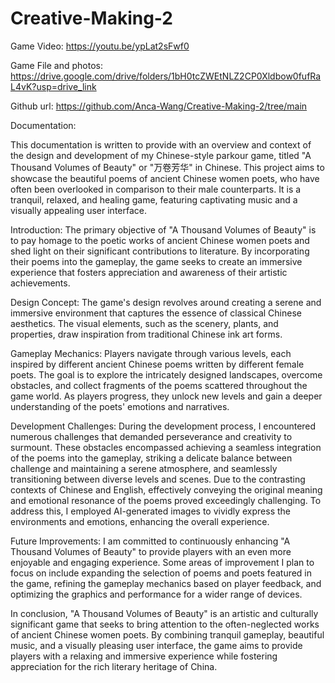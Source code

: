 # Creative-Making-2

Game Video: 
https://youtu.be/ypLat2sFwf0


Game File and photos: 
https://drive.google.com/drive/folders/1bH0tcZWEtNLZ2CP0Xldbow0fufRaL4vK?usp=drive_link


Github url:
https://github.com/Anca-Wang/Creative-Making-2/tree/main



Documentation: 

This documentation is written to provide with an overview and context of the design and development of my Chinese-style parkour game, titled "A Thousand Volumes of Beauty" or "万卷芳华" in Chinese. This project aims to showcase the beautiful poems of ancient Chinese women poets, who have often been overlooked in comparison to their male counterparts. It is a tranquil, relaxed, and healing game, featuring captivating music and a visually appealing user interface.

Introduction:
The primary objective of "A Thousand Volumes of Beauty" is to pay homage to the poetic works of ancient Chinese women poets and shed light on their significant contributions to literature. By incorporating their poems into the gameplay, the game seeks to create an immersive experience that fosters appreciation and awareness of their artistic achievements.

Design Concept:
The game's design revolves around creating a serene and immersive environment that captures the essence of classical Chinese aesthetics. The visual elements, such as the scenery, plants, and properties, draw inspiration from traditional Chinese ink art forms.

Gameplay Mechanics:
Players navigate through various levels, each inspired by different ancient Chinese poems written by different female poets. The goal is to explore the intricately designed landscapes, overcome obstacles, and collect fragments of the poems scattered throughout the game world. As players progress, they unlock new levels and gain a deeper understanding of the poets' emotions and narratives.

Development Challenges:
During the development process, I encountered numerous challenges that demanded perseverance and creativity to surmount. These obstacles encompassed achieving a seamless integration of the poems into the gameplay, striking a delicate balance between challenge and maintaining a serene atmosphere, and seamlessly transitioning between diverse levels and scenes. Due to the contrasting contexts of Chinese and English, effectively conveying the original meaning and emotional resonance of the poems proved exceedingly challenging. To address this, I employed AI-generated images to vividly express the environments and emotions, enhancing the overall experience.

Future Improvements:
I am committed to continuously enhancing "A Thousand Volumes of Beauty" to provide players with an even more enjoyable and engaging experience. Some areas of improvement I plan to focus on include expanding the selection of poems and poets featured in the game, refining the gameplay mechanics based on player feedback, and optimizing the graphics and performance for a wider range of devices.

In conclusion, "A Thousand Volumes of Beauty" is an artistic and culturally significant game that seeks to bring attention to the often-neglected works of ancient Chinese women poets. By combining tranquil gameplay, beautiful music, and a visually pleasing user interface, the game aims to provide players with a relaxing and immersive experience while fostering appreciation for the rich literary heritage of China.

